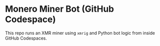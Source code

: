 # Monero Miner Bot (GitHub Codespace)
This repo runs an XMR miner using `xmrig` and Python bot logic from inside GitHub Codespaces.
